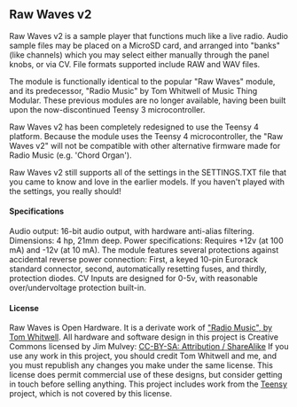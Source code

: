 ## Raw Waves v2

Raw Waves v2 is a sample player that functions much like a live radio. Audio sample files may be placed on a MicroSD card, and arranged into "banks" (like channels) which you may select either manually through the panel knobs, or via CV. File formats supported include RAW and WAV files.

The module is functionally identical to the popular "Raw Waves" module, and its predecessor, "Radio Music" by Tom Whitwell of Music Thing Modular. These previous modules are no longer available, having been built upon the now-discontinued Teensy 3 microcontroller.

Raw Waves v2 has been completely redesigned to use the Teensy 4 platform. Because the module uses the Teensy 4 microcontroller, the "Raw Waves v2" will not be compatible with other alternative firmware made for Radio Music (e.g. 'Chord Organ').

Raw Waves v2 still supports all of the settings in the SETTINGS.TXT file that you came to know and love in the earlier models. If you haven't played with the settings, you really should!

#### Specifications
Audio output: 16-bit audio output, with hardware anti-alias filtering.
Dimensions: 4 hp, 21mm deep.
Power specifications: Requires +12v (at 100 mA) and -12v (at 10 mA). The module features several protections against accidental reverse power connection: First, a keyed 10-pin Eurorack standard connector, second, automatically resetting fuses, and thirdly, protection diodes.
CV Inputs are designed for 0-5v, with reasonable over/undervoltage protection built-in.

#### License  
Raw Waves is Open Hardware. It is a derivate work of ["Radio Music", by Tom Whitwell](https://github.com/TomWhitwell/RadioMusic). 
All hardware and software design in this project is Creative Commons licensed by Jim Mulvey: [CC-BY-SA: Attribution / ShareAlike](https://creativecommons.org/licenses/by-sa/3.0/)
If you use any work in this project, you should credit Tom Whitwell and me, and you must republish any changes you make under the same license.
This license does permit commercial use of these designs, but consider getting in touch before selling anything.
This project includes work from the [Teensy](https://www.pjrc.com/teensy/) project, which is not covered by this license.